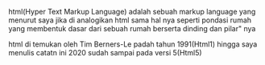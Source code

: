 html(Hyper Text Markup Language) adalah sebuah markup language yang menurut saya jika di analogikan html sama hal nya seperti pondasi rumah yang membentuk dasar dari sebuah rumah berserta dinding dan pilar" nya

html di temukan oleh Tim Berners-Le padah tahun 1991(Html1) hingga saya menulis catatn ini 2020 sudah sampai pada versi 5(Html5)


